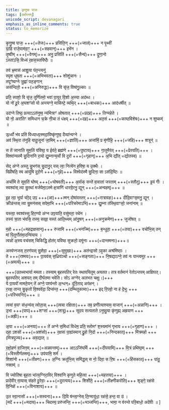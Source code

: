 ```yaml
---
title: कृणुष्व पाजः
tags: [रक्षोघ्नम्]
unicode_script: devanagari
emphasis_as_inline_comments: true
status: to_memorize
---
```

कृ॒णु॒ष्व पाजः॒ +++(=तेजः)+++ प्रसि॑ति॒न् +++(=जालं)+++ न पृ॒थ्वीं  
या॒हि राजे॒वाम॑वा॒ꣳ॒ +++(=सहवान्)+++ इभे॑न ।  
तृ॒ष्वीम् +++(=वेगम्)+++ अनु॒ प्रसि॑तिं +++(=सैन्यं)+++ द्रूणा॒नो  
ऽस्ता॑ऽसि॒ विध्य॑ र॒क्षस॒स्तपि॑ष्ठैः ॥

तव॑ भ्र॒मास॑ आशु॒या प॑त॒न्त्यनु॑  
स्पृश धृष॒ता +++(=अभिभवता)+++ शोशु॑चानः ।  
तपूꣳ॑ष्यग्ने जु॒ह्वा॑ पत॒ङ्गान्  
अस॑न्दितो॒ +++(=अनिरुद्धः)+++ वि सृ॑ज॒ विष्व॑गु॒ल्काः ॥

प्रति॒ स्पशो॒ वि सृ॑ज॒ तूर्णि॑तमो॒ भवा॑ पा॒युर् वि॒शो अ॒स्या अद॑ब्धः ।  
यो नो॑ दू॒रे अ॒घशꣳ॑सो यो अन्त्यग्ने॒ माकि॑ष्टे॒ व्यथि॒र् +++(=बाधकः)+++ आद॑धर्षीत् ॥

उद॑ग्ने तिष्ठ॒ प्रत्याऽऽत॑नुष्व॒ न्य॑मित्राꣳ॑ ओषतात् +++(=प्रदह)+++ तिग्महेते ।  
यो नो॒ अरा॑तिꣳ समिधान च॒क्रे नी॒चा तं ध॑क्ष्य् +++(=दह)+++ अत॒सं +++(=काष्ठविशेषः)+++ न शुष्कम्॑ ॥

ऊ॒र्ध्वो भ॑व प्रति॑ विध्याध्य॒स्मदा॒विष्कृ॑णुष्व॒ दैव्या॑न्यग्ने ।  
अव॑ स्थि॒रा त॑नुहि यातु॒जूनां॑ जा॒मिम् +++(=ज्ञातिं)+++ अजा॑मिं॒ प्र मृ॑णीहि॒ +++(=जहि)+++ शत्रून्॑ ॥

स ते॑ जानाति सुम॒तिं य॑विष्ठ॒ य ईव॑ते॒ ब्रह्म॑णे +++(=पुष्टाय)+++ गा॒तुमैर॑त् +++(=प्रेरयति)+++ ।  
विश्वा॑न्यस्मै सु॒दिना॑नि रा॒यो द्यु॒म्नान्य॒र्यो वि दुरो॑ +++(=गृहान्)+++ अ॒भि द्यौ॑त् =द्योतस्व) ॥

सेद् अ॑ग्ने अस्तु सु॒भग॑स् सु॒दानु॒र् यस् त्वा॒ नित्ये॑न ह॒विषा॒ य उ॒क्थैः ।  
पिप्री॑षति॒ स्व आयु॑षि दुरो॒णे +++(=गृहे)+++ विश्वेद॑स्मै सु॒दिना॒ सा ऽस॑दि॒ष्टिः ॥

अर्चा॑मि ते सुम॒तिं घोष्य् +++(=घोषवती)+++ अ॒र्वाक् सन्ते॑ वा॒वाता॑ जरताम् +++(=स्तौतु)+++ इ॒यं गीः ।  
स्वश्वा॑स् त्वा सु॒रथा॑ मर्जयेमा॒ऽस्मे क्ष॒त्राणि॑ धारये॒रनु॒ द्यून् +++(=अन्वहम्)+++ ॥

इ॒ह त्वा॒ भूर्या च॑रे॒द् उप॒ +++(आ)+++त्मन् दोषा॑वस्तर् +++(=रात्रावहः)+++ दीदि॒वाꣳस॒मनु॒ द्यून् ।  
क्रीड॑न्तस् त्वा सु॒मन॑सस् सपेमा॒भि +++(=परिचरेमाऽभि)+++ द्यु॒म्ना त॑स्थि॒वाꣳसो॒ जना॑नाम् ॥

यस्त्वा॒ स्वश्व॑स्सु हिर॒ण्यो अ॑ग्न उप॒याति॒ वसु॑मता॒ रथे॑न ।  
तस्य॑ त्रा॒ता भ॑वसि॒ तस्य॒ सखा॒ यस्त॑ आति॒थ्यम् आ॑नु॒षग् +++(=अनुक्रमेण)+++ जुजो॑षत् ॥

म॒हो +++(=महद्राक्षसान्)+++ रु॑जामि +++(=भनज्मि)+++ ब॒न्धुता॒ +++(=तया)+++ वचो॑भि॒स् तन् मा॑ पि॒तुर्गोत॑मा॒दन्वि॑याय ।  
त्वन्नो॑ अ॒स्य वच॑सश् चिकिद्धि॒ होत॑र् यविष्ठ सुक्रतो॒ दमू॑नाः +++(=दान्तमनाः)+++॥

अस्व॑प्नजस् त॒रण॑यस् सु॒शेवा॒ +++(=सुमुखाः)+++ अत॑न्द्रासो ऽवृ॒का अश्र॑मिष्ठाः ।  
ते +++(रश्मयः)+++ पा॒यव॑स् स॒ध्रिय॑ञ्चो +++(=सङ्गताः)+++ नि॒षद्याऽग्ने॒ तव॑ नः पान्त्वमूर +++(=अमर्त्य)+++ ॥

+++(उतथ्यभार्या ममता। तस्याम् बृहस्पतिर् रेतः स्थापयितुम् अयतत। तत्र वर्तमानं रेतोऽन्तरम् आक्षिपत्। बृहस्पतिर् अशपत् तम् दीर्घतमा भवेति। सोऽ अग्नेर् अलभत चक्षुः।)+++  
ये पा॒यवो॑ मामते॒यन्  ते॑ अग्ने॒ पश्य॑न्तो अ॒न्धन्+ दु॑रि॒ताद् अर॑क्षन् ।  
र॒रक्ष॒ तान्त् सु॒कृतो॑ वि॒श्ववे॑दा॒ दिप्स॑न्त॒ +++(दम्भितुकामाः)+++ इद् रि॒पवो॒ ना ह॑ दे॒भुः +++(=परिभवन्ति)+++ ॥

त्वया॑ व॒यꣳ स॑ध॒न्य॑स् त्वोता॒स् +++(त्वया रक्षिताः)+++ तव॒ प्रणी॑त्याश्याम॒ वाजान्॑ +++(=अन्नानि)+++ ।  
उ॒भा +++(पाप)+++शꣳसा॑ +++(शत्रू)+++ सूदय सत्यताते ऽनुष्ठु॒या कृ॑णुह्य् अह्रयाण +++(=अह्रीः)+++ ॥

अ॒या +++(=अनया)+++ ते॑ अग्ने स॒मिधा॑ विधेम॒ प्रति॒ स्तोमꣳ॑ श॒स्यमा॑नं गृभाय +++(=गृहाण)+++ ।  
दहा॒ ऽशसो॑ +++(=अशंसो)+++ र॒क्षसः॑ पा॒ह्य॑स्मान् द्रु॒हो नि॒दो +++(=निन्दकात्)+++ मि॑त्रमहो +++(मित्रपूज्यः)+++ अव॒द्यात् ॥

र॒क्षो॒हणं॑ वा॒जिन॒म् +++(=अन्नवन्तम्)+++ आऽऽजि॑घर्मि +++(=दीपयामि)+++ मि॒त्रं प्रथि॑ष्ठ॒म् +++(=विस्तीर्णतमम्)+++ उप॑यामि॒ शर्म॑ ।  
शिशा॑नो +++(=तीक्ष्णः)+++ अ॒ग्निः क्रतु॑भि॒स् समि॑द्ध॒स् स नो॒ दिवा॒ स रि॒षः +++(=हिंसकात्)+++ पा॑तु॒ नक्तम्॑ ॥

वि ज्योति॑षा बृह॒ता भा॑त्य॒ग्निरा॒विर् विश्वा॑नि कृणुते महि॒त्वा +++(=महत्तया)+++ ।  
प्रादे॑वीर् मा॒यास् स॑हते दु॒रेवाः॒ +++(=दुरत्ययः)+++ शिशी॑ते॒ +++(=तीक्ष्णीकरोति)+++ शृङ्गे॒ रक्ष॑से वि॒निक्षे॑ +++(=विनाशाय)+++ ॥

उ॒त स्वा॒नासो॑ +++(=सस्वनाः)+++ दि॒वि ष॑न्त्व॒ग्नेस् ति॒ग्मायु॑धा॒ रक्ष॑से॒ हन्त॒ वा उ॑ ।  
[मदे॑ +++(=मदाय)+++ चिदस्य॒ प्ररु॑जन्ति॒ +++(=भञ्जन्ति)+++, भामा॒ न व॑रन्ते परि॒बाधो॒ अदे॑वीः ॥ ]
